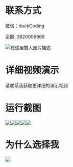 # 联系方式

微信：duckCoding

企鹅: 3820006966

![在这里插入图片描述](http://upload.cxycsx.vip/91ab4bcb4f2c4c6db86365bb6d6e9c62.jpeg)

# 详细视频演示

请联系我获取更详细的演示视频

# 运行截图

![](http://www.bysj52.com/uploadfile/ueditor/image/202306/%E6%AF%95%E8%AE%BEssm073%E5%BD%A9%E5%A6%86%E5%B0%8F%E6%A0%B7%E5%94%AE%E5%8D%96%E5%95%86%E5%9F%8E%E7%9A%84+jsp%E6%AF%95%E4%B8%9A%E8%AE%BE%E8%AE%A1/4.png)![](http://www.bysj52.com/uploadfile/ueditor/image/202306/%E6%AF%95%E8%AE%BEssm073%E5%BD%A9%E5%A6%86%E5%B0%8F%E6%A0%B7%E5%94%AE%E5%8D%96%E5%95%86%E5%9F%8E%E7%9A%84+jsp%E6%AF%95%E4%B8%9A%E8%AE%BE%E8%AE%A1/5.png)![](http://www.bysj52.com/uploadfile/ueditor/image/202306/%E6%AF%95%E8%AE%BEssm073%E5%BD%A9%E5%A6%86%E5%B0%8F%E6%A0%B7%E5%94%AE%E5%8D%96%E5%95%86%E5%9F%8E%E7%9A%84+jsp%E6%AF%95%E4%B8%9A%E8%AE%BE%E8%AE%A1/2.png)![](http://www.bysj52.com/uploadfile/ueditor/image/202306/%E6%AF%95%E8%AE%BEssm073%E5%BD%A9%E5%A6%86%E5%B0%8F%E6%A0%B7%E5%94%AE%E5%8D%96%E5%95%86%E5%9F%8E%E7%9A%84+jsp%E6%AF%95%E4%B8%9A%E8%AE%BE%E8%AE%A1/1.png)![](http://www.bysj52.com/uploadfile/ueditor/image/202306/%E6%AF%95%E8%AE%BEssm073%E5%BD%A9%E5%A6%86%E5%B0%8F%E6%A0%B7%E5%94%AE%E5%8D%96%E5%95%86%E5%9F%8E%E7%9A%84+jsp%E6%AF%95%E4%B8%9A%E8%AE%BE%E8%AE%A1/3.png)

# 为什么选择我

![](http://upload.cxycsx.vip/%E7%A8%8B%E5%BA%8F%E8%AE%BE%E8%AE%A1.png)

